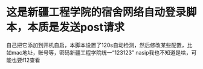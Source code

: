 # 这是新疆工程学院的宿舍网络自动登录脚本，本质是发送post请求
自己把它添加到开机自启，本脚本设置了120s自动检测，然后修改某些配置，比如mac地址，账号等，密码新疆工程学院统一“123123”
nasip我也不知道是啥，可能也要f12查看
